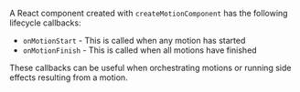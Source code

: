 A React component created with `createMotionComponent` has the following lifecycle callbacks:

- `onMotionStart` \- This is called when any motion has started
- `onMotionFinish` \- This is called when all motions have finished

These callbacks can be useful when orchestrating motions or running side effects resulting from a motion.
